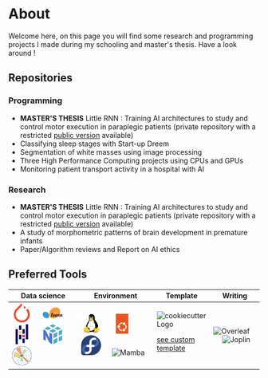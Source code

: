 # About

Welcome here, on this page you will find some research and programming projects I made during my schooling and master's thesis. Have a look around ! 

## Repositories

### Programming

- **MASTER'S THESIS** Little RNN : Training AI architectures to study and control motor execution in paraplegic patients (private repository with a restricted [public version](https://github.com/marionpavaux/little_RNN_restricted) available)
- Classifying sleep stages with Start-up Dreem
- Segmentation of white masses using image processing
- Three High Performance Computing projects using CPUs and GPUs
- Monitoring patient transport activity in a hospital with AI

### Research

- **MASTER'S THESIS** Little RNN : Training AI architectures to study and control motor execution in paraplegic patients (private repository with a restricted [public version](https://github.com/marionpavaux/little_RNN_restricted) available)
- A study of morphometric patterns of brain development in premature infants
- Paper/Algorithm reviews and Report on AI ethics


## Preferred Tools

| **Data science** | **Environment** | **Template** | **Writing**|
|----------|----------|----------|----------|
|<img src="https://github.com/devicons/devicon/blob/master/icons/pytorch/pytorch-original.svg" title="Pytorch"  alt="Pytorch" width="40" height="40"/> &emsp; <img src="https://github.com/devicons/devicon/blob/master/icons/scikitlearn/scikitlearn-original.svg" title="sklearn" alt="sklearn" width="40" height="40"/> &emsp; <img src="https://github.com/devicons/devicon/blob/master/icons/pandas/pandas-original.svg" title="Pandas" alt="Pandas" width="40" height="40"/> &emsp; <img src="https://github.com/devicons/devicon/blob/master/icons/numpy/numpy-original.svg" title="Numpy" alt="Numpy" width="40" height="40"/> &emsp; <img src="https://github.com/devicons/devicon/blob/master/icons/matplotlib/matplotlib-original.svg" title="Matplotlib" alt="Matplotlib" width="40" height="40"/>|<img src="https://github.com/devicons/devicon/blob/master/icons/linux/linux-original.svg" title="Linux" alt="Linux" width="40" height="40"/> &emsp; <img src="https://github.com/devicons/devicon/blob/master/icons/ubuntu/ubuntu-original.svg" title="Ubuntu" alt="Ubuntu" width="40" height="40"/> &emsp; <img src="https://github.com/devicons/devicon/blob/master/icons/fedora/fedora-original.svg" title="Fedora" width="40" height="40"/> &emsp; <img src="https://github.com/mamba-org/mamba/blob/main/docs/source/_static/logo.png" title="Mamba" alt="Mamba" width="40" height="40"/>|<img alt="cookiecutter Logo" height="35" src="https://raw.githubusercontent.com/cookiecutter/cookiecutter/3ac078356adf5a1a72042dfe72ebfa4a9cd5ef38/logo/cookiecutter_medium.png"> [<p> see custom template</p>](https://github.com/marionpavaux/cookiecutter_data_science)|<img src="https://upload.wikimedia.org/wikipedia/commons/2/2a/Overleaf_Logo.svg" title="Overleaf" alt="Overleaf" width="40" height="40"/> &emsp; <img src="https://github.com/laurent22/joplin/blob/dev/Assets/JoplinIcon.svg" title="Joplin" alt="Joplin" width="40" height="40"/>|


